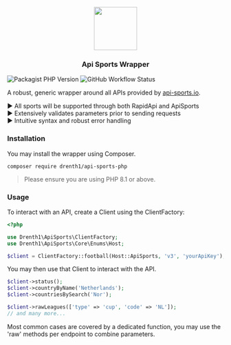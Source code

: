 <p align="center">
  <img height="100" src="https://user-images.githubusercontent.com/89132520/236676102-d9b7db00-f8b4-4b13-81c2-b4ee8250008d.png" />
</p>

<p align="center">
    <h3 align="center">Api Sports Wrapper</h3>
</p>

![Packagist PHP Version](https://img.shields.io/packagist/dependency-v/Drenth1/api-sports-php/php?label=php)
![GitHub Workflow Status](https://img.shields.io/github/actions/workflow/status/Drenth1/api-sports-php/phpunit.yml?label=tests)

A robust, generic wrapper around all APIs provided by [api-sports.io](https://api-sports.io/).

▶️ All sports will be supported through both RapidApi and ApiSports <br>
▶️ Extensively validates parameters prior to sending requests <br>
▶️ Intuitive syntax and robust error handling 

### Installation

You may install the wrapper using Composer.

````shell
composer require drenth1/api-sports-php
````

> Please ensure you are using PHP 8.1 or above.


### Usage

To interact with an API, create a Client using the ClientFactory:

````php
<?php

use Drenth1\ApiSports\ClientFactory;
use Drenth1\ApiSports\Core\Enums\Host;

$client = ClientFactory::football(Host::ApiSports, 'v3', 'yourApiKey');
````

You may then use that Client to interact with the API.

````php
$client->status();                
$client->countryByName('Netherlands'); 
$client->countriesBySearch('Nor');

$client->rawLeagues(['type' => 'cup', 'code' => 'NL']);
// and many more...
````

Most common cases are covered by a dedicated function, you may use the 'raw' methods per endpoint to combine parameters.